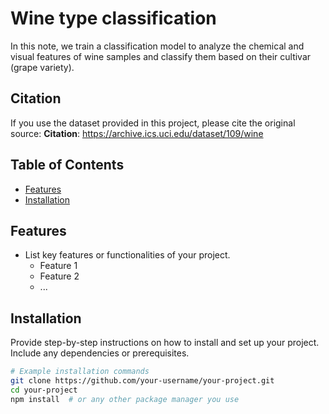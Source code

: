 # Wine type classification

In this note, we train a classification model to analyze the chemical and visual features of wine samples and classify them based on their cultivar (grape variety).

## Citation

If you use the dataset provided in this project, please cite the original source:
**Citation**: https://archive.ics.uci.edu/dataset/109/wine

## Table of Contents

- [Features](#features)
- [Installation](#installation)


## Features

- List key features or functionalities of your project.
  - Feature 1
  - Feature 2
  - ...

## Installation

Provide step-by-step instructions on how to install and set up your project. Include any dependencies or prerequisites.

```bash
# Example installation commands
git clone https://github.com/your-username/your-project.git
cd your-project
npm install  # or any other package manager you use

